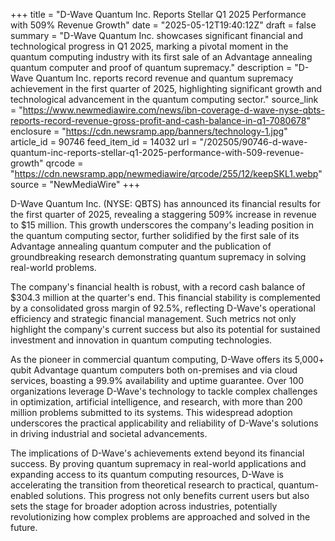 +++
title = "D-Wave Quantum Inc. Reports Stellar Q1 2025 Performance with 509% Revenue Growth"
date = "2025-05-12T19:40:12Z"
draft = false
summary = "D-Wave Quantum Inc. showcases significant financial and technological progress in Q1 2025, marking a pivotal moment in the quantum computing industry with its first sale of an Advantage annealing quantum computer and proof of quantum supremacy."
description = "D-Wave Quantum Inc. reports record revenue and quantum supremacy achievement in the first quarter of 2025, highlighting significant growth and technological advancement in the quantum computing sector."
source_link = "https://www.newmediawire.com/news/ibn-coverage-d-wave-nyse-qbts-reports-record-revenue-gross-profit-and-cash-balance-in-q1-7080678"
enclosure = "https://cdn.newsramp.app/banners/technology-1.jpg"
article_id = 90746
feed_item_id = 14032
url = "/202505/90746-d-wave-quantum-inc-reports-stellar-q1-2025-performance-with-509-revenue-growth"
qrcode = "https://cdn.newsramp.app/newmediawire/qrcode/255/12/keepSKL1.webp"
source = "NewMediaWire"
+++

<p>D-Wave Quantum Inc. (NYSE: QBTS) has announced its financial results for the first quarter of 2025, revealing a staggering 509% increase in revenue to $15 million. This growth underscores the company's leading position in the quantum computing sector, further solidified by the first sale of its Advantage annealing quantum computer and the publication of groundbreaking research demonstrating quantum supremacy in solving real-world problems.</p><p>The company's financial health is robust, with a record cash balance of $304.3 million at the quarter's end. This financial stability is complemented by a consolidated gross margin of 92.5%, reflecting D-Wave's operational efficiency and strategic financial management. Such metrics not only highlight the company's current success but also its potential for sustained investment and innovation in quantum computing technologies.</p><p>As the pioneer in commercial quantum computing, D-Wave offers its 5,000+ qubit Advantage quantum computers both on-premises and via cloud services, boasting a 99.9% availability and uptime guarantee. Over 100 organizations leverage D-Wave's technology to tackle complex challenges in optimization, artificial intelligence, and research, with more than 200 million problems submitted to its systems. This widespread adoption underscores the practical applicability and reliability of D-Wave's solutions in driving industrial and societal advancements.</p><p>The implications of D-Wave's achievements extend beyond its financial success. By proving quantum supremacy in real-world applications and expanding access to its quantum computing resources, D-Wave is accelerating the transition from theoretical research to practical, quantum-enabled solutions. This progress not only benefits current users but also sets the stage for broader adoption across industries, potentially revolutionizing how complex problems are approached and solved in the future.</p>